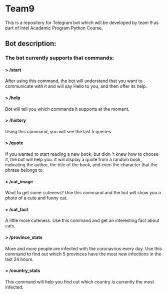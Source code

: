 # Team9 

This is a repository for Telegram bot which will be developed by team 9 as part of Intel Academic Program Python Course.

## Bot description:

### The bot currently supports that commands:

#### > /start
After using this command, the bot will understand that you want to communicate with it and will say Hello to you, and then offer its help.

#### > /help
Bot will tell you which commands it supports at the moment.

#### > /history
Using this command, you will see the last 5 queries

#### > /quote
If you wanted to start reading a new book, but didn 't knew how to choose it, the bot will help you: it will display a quote from a random book, indicating the author, the title of the book, and even the character that the phrase belongs to.

#### > /cat_image
Want to get some cuteness? Use this command and the bot will show you a photo of a cute and funny cat.

#### > /cat_fact
A little more cuteness. Use this command and get an interesting fact about cats.

#### > /province_stats
More and more people are infected with the coronavirus every day. Use this command to find out which 5 provinces have the most new infections in the last 24 hours.

#### > /country_stats
This command will help you find out which country is currently the most infected.